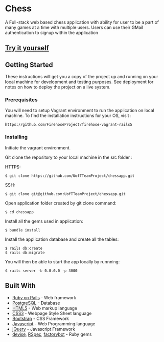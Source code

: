 # Chess

A Full-stack web based chess application with ability for user to be a part of many games at a time with multiple users. Users can use their GMail authentication to signup within the application

## [Try it yourself](https://uoftchessapp.herokuapp.com/) 


## Getting Started

These instructions will get you a copy of the project up and running on your local machine for development and testing purposes. See deployment for notes on how to deploy the project on a live system.

### Prerequisites

You will need to setup Vagrant environment to run the application on local machine. To find the installation instructions for your OS, visit :

```
https://github.com/FirehoseProject/firehose-vagrant-rails5
```
### Installing

Initiate the vagrant environment.

Git clone the repository to your local machine in the src folder :

HTTPS:
```
$ git clone https://github.com/UofTTeamProject/chessapp.git
```

SSH:

```
$ git clone git@github.com:UofTTeamProject/chessapp.git
```

Open application folder created by git clone command:

```
$ cd chessapp
```

Install all the gems used in application:

```
$ bundle install
```

Install the application database and create all the tables:

```
$ rails db:create
$ rails db:migrate
```

You will then be able to start the app locally by runnning:

```
$ rails server -b 0.0.0.0 -p 3000
```

## Built With

* [Ruby on Rails](https://rubyonrails.org/) - Web framework
* [PostgreSQL](https://www.postgresql.org/) - Database
* [HTML5](https://en.wikipedia.org/wiki/HTML5) - Web markup language
* [CSS3](http://www.css3.info/) - Webpage Style Sheet language
* [Bootstrap](https://getbootstrap.com/) - CSS Framework
* [Javascript](https://www.javascript.com/) - Web Programming language
* [jQuery](https://jquery.com/) - Javascript Framework
* [devise](https://github.com/heartcombo/devise), [RSpec](https://rspec.info/), [factorybot](https://github.com/thoughtbot/factory_bot) - Ruby gems


